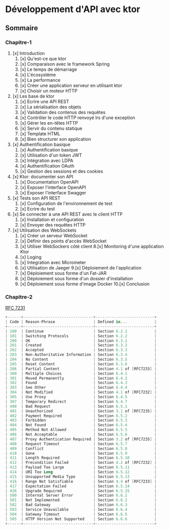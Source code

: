 # Développement d'API avec ktor

## Sommaire
### Chapitre-1
1. [x] Introduction
   1. [x] Qu'est-ce que ktor
   2. [x] Comparaison avec le framework Spring
   3. [x] Le temps de démarrage
   4. [x] L'écosystème
   5. [x] La performance
   6. [x] Créer une application serveur en utilisant ktor
   7. [x] Choisir un moteur HTTP 
2. [x] Les base de ktor
   1. [x] Ecrire une API REST
   2. [x] La sérialisation des objets
   3. [x] Validation des contenus des requêtes
   4. [x] Contrôler le code HTTP renvoyé lrs d'une exception
   5. [x] Gérer les en-têtes HTTP
   6. [x] Servir du contenu statique
   7. [x] Template HTML
   8. [x] Bien structurer son application
3. [x] Authentification basique
   1. [x] Authentification basique
   2. [x] Utilisation d'un token JWT
   3. [x] Intégration avec LDPA
   4. [x] Authentification OAuth
   5. [x] Gestion des sessions et des cookies
4. [x] Ktor: documenter son API
   1. [x] Documentation OpenAPI
   2. [x] Exposer l'interface OpenAPI
   3. [x] Exposer l'interface Swagger
5. [x] Tests son API REST
   1. [x] Configuration de l'environnement de test
   2. [x] Ecrire du test
6. [x] Se connecter à une API REST avec le client HTTP
    1. [x] Installation et configuration
    2. [x] Envoyer des requêtes HTTP
7. [x] Utilisation des WebSockets
   1. [x] Créer un serveur WebSocket
   2. [x] Définir des points d'accès WebSocket
   3. [x] Utiliser WebSockers côté client
8.[x] Monitoring d'une application Ktor
    1. [x] Loging
    2. [x] Integration avec Micrometer
    3. [x] Utilisation de Jaeger
9.[x] Déploiement de l'application
   1. [x] Déploiement sous forme d'un Fat-JAR
   2. [x] Déploiement sous forme d'un dossier d'installation
   3. [x] Déploiement sous forme d'image Docker
10.[x] Conclusion
### Chapitre-2
[RFC 7231](https://datatracker.ietf.org/doc/html/rfc7231#section-6.1)
```kotlin
+------+-------------------------------+--------------------------+
| Code | Reason-Phrase                 | Defined in...            |
+------+-------------------------------+--------------------------+
| 100  | Continue                      | Section 6.2.1            |
| 101  | Switching Protocols           | Section 6.2.2            |
| 200  | OK                            | Section 6.3.1            |
| 201  | Created                       | Section 6.3.2            |
| 202  | Accepted                      | Section 6.3.3            |
| 203  | Non-Authoritative Information | Section 6.3.4            |
| 204  | No Content                    | Section 6.3.5            |
| 205  | Reset Content                 | Section 6.3.6            |
| 206  | Partial Content               | Section 4.1 of [RFC7233] |
| 300  | Multiple Choices              | Section 6.4.1            |
| 301  | Moved Permanently             | Section 6.4.2            |
| 302  | Found                         | Section 6.4.3            |
| 303  | See Other                     | Section 6.4.4            |
| 304  | Not Modified                  | Section 4.1 of [RFC7232] |
| 305  | Use Proxy                     | Section 6.4.5            |
| 307  | Temporary Redirect            | Section 6.4.7            |
| 400  | Bad Request                   | Section 6.5.1            |
| 401  | Unauthorized                  | Section 3.1 of [RFC7235] |
| 402  | Payment Required              | Section 6.5.2            |
| 403  | Forbidden                     | Section 6.5.3            |
| 404  | Not Found                     | Section 6.5.4            |
| 405  | Method Not Allowed            | Section 6.5.5            |
| 406  | Not Acceptable                | Section 6.5.6            |
| 407  | Proxy Authentication Required | Section 3.2 of [RFC7235] |
| 408  | Request Timeout               | Section 6.5.7            |
| 409  | Conflict                      | Section 6.5.8            |
| 410  | Gone                          | Section 6.5.9            |
| 411  | Length Required               | Section 6.5.10           |
| 412  | Precondition Failed           | Section 4.2 of [RFC7232] |
| 413  | Payload Too Large             | Section 6.5.11           |
| 414  | URI Too Long                  | Section 6.5.12           |
| 415  | Unsupported Media Type        | Section 6.5.13           |
| 416  | Range Not Satisfiable         | Section 4.4 of [RFC7233] |
| 417  | Expectation Failed            | Section 6.5.14           |
| 426  | Upgrade Required              | Section 6.5.15           |
| 500  | Internal Server Error         | Section 6.6.1            |
| 501  | Not Implemented               | Section 6.6.2            |
| 502  | Bad Gateway                   | Section 6.6.3            |
| 503  | Service Unavailable           | Section 6.6.4            |
| 504  | Gateway Timeout               | Section 6.6.5            |
| 505  | HTTP Version Not Supported    | Section 6.6.6            |
+------+-------------------------------+--------------------------+